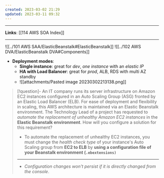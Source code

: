 ```yaml
---
created: 2023-03-02 21:29
updated: 2023-03-11 09:32
---
```

---
**Links**: [[114 AWS SOA Index]]

---
![[../101 AWS SAA/ElasticBeanstalk#ElasticBeanstalk]]
![[../102 AWS DVA/ElasticBeanstalk DVA#Components]]

- **Deployment modes**:
	- **Single instance**: great for *dev*, *one instance* with an *elastic IP*
	- **HA with Load Balancer**: great for *prod*, ALB, RDS with multi AZ standby
	- ![[attachments/Pasted image 20230302213138.png]]

> [!question]- An IT company runs its server infrastructure on Amazon EC2 instances configured in an Auto Scaling Group (ASG) fronted by an Elastic Load Balancer (ELB). For ease of deployment and flexibility in scaling, this AWS architecture is maintained via an Elastic Beanstalk environment. The Technology Lead of a project has requested to *automate the replacement of unhealthy Amazon EC2 instances* in the **Elastic Beanstalk environment**. How will you configure a solution for this requirement?
> - To automate the replacement of unhealthy EC2 instances, you must change the *health check type* of your instance's Auto Scaling group from **EC2 to ELB** by **using a configuration file of your Beanstalk environment (`.ebextensions)`**
> ---
> - *Configuration changes won't persist if it is directly changed from the console*.